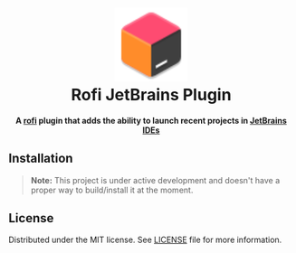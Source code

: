 <!--suppress HtmlDeprecatedAttribute -->
<h1 align="center">
    <a href="https://github.com/zakuciael/rofi-jetbrains">
        <img alt="Rofi JetBrains" src="assets/logo.svg" width="130" />
    </a>
    <br />
    Rofi JetBrains Plugin
</h1>

<h4 align="center">
    A <a href="https://github.com/davatorium/rofi">rofi</a> plugin
    that adds the ability to launch recent projects in <a href="https://www.jetbrains.com/">JetBrains IDEs</a>
</h4>

## Installation
> **Note:** This project is under active development and doesn't have a proper way to build/install it at the moment.

## License
Distributed under the MIT license. See [LICENSE](LICENSE) file for more information.
